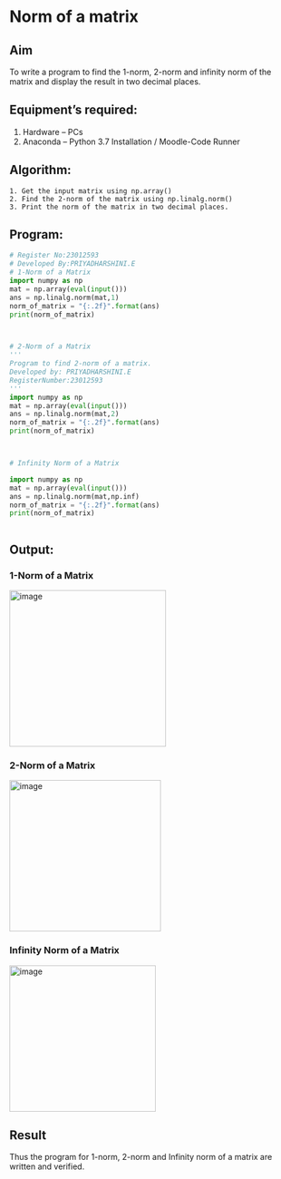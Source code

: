 # Norm of a matrix
## Aim
To write a program to find the 1-norm, 2-norm and infinity norm of the matrix and display the result in two decimal places.
## Equipment’s required:
1.	Hardware – PCs
2.	Anaconda – Python 3.7 Installation / Moodle-Code Runner
## Algorithm:
	1. Get the input matrix using np.array()   
    2. Find the 2-norm of the matrix using np.linalg.norm()
	3. Print the norm of the matrix in two decimal places.
## Program:
```Python
# Register No:23012593
# Developed By:PRIYADHARSHINI.E
# 1-Norm of a Matrix
import numpy as np
mat = np.array(eval(input()))
ans = np.linalg.norm(mat,1)
norm_of_matrix = "{:.2f}".format(ans)
print(norm_of_matrix)



# 2-Norm of a Matrix
'''
Program to find 2-norm of a matrix.
Developed by: PRIYADHARSHINI.E
RegisterNumber:23012593 
'''
import numpy as np
mat = np.array(eval(input()))
ans = np.linalg.norm(mat,2)
norm_of_matrix = "{:.2f}".format(ans)
print(norm_of_matrix)



# Infinity Norm of a Matrix

import numpy as np
mat = np.array(eval(input()))
ans = np.linalg.norm(mat,np.inf)
norm_of_matrix = "{:.2f}".format(ans)
print(norm_of_matrix)



```
## Output:
### 1-Norm of a Matrix
<img width="276" alt="image" src="https://github.com/EPriyadharshini/Norm-of-a-matrix/assets/144870831/5137a5dd-bc9a-4171-9365-b444515663e3">


### 2-Norm of a Matrix
<img width="267" alt="image" src="https://github.com/EPriyadharshini/Norm-of-a-matrix/assets/144870831/d651a612-5664-4c4d-a5d9-6d46919bf47b">


### Infinity Norm of a Matrix
<img width="258" alt="image" src="https://github.com/EPriyadharshini/Norm-of-a-matrix/assets/144870831/6868f068-cf32-4480-badb-481a378ff5ae">


## Result
Thus the program for 1-norm, 2-norm and Infinity norm of a matrix are written and verified.
